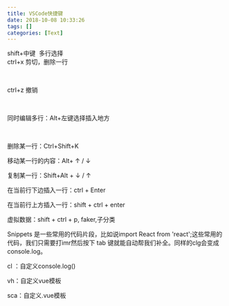 ```yaml
---
title: VSCode快捷键
date: 2018-10-08 10:33:26
tags: []
categories: [Text]
---
```


<p>shift+中键&nbsp;&nbsp;多行选择<br /> ctrl+x 剪切，删除一行<br /></p> 
<p><br /></p> 
<p>ctrl+z 撤销<br /></p> 
<p><br /></p> 
<p>同时编辑多行：Alt+左键选择插入地方<br /></p> 
<p><br /></p> 
<p>删除某一行：Ctrl+Shift+K </p> 
<p>移动某一行的内容：Alt+&nbsp;↑&nbsp;/&nbsp;↓&nbsp;</p> 
<p>复制某一行：Shift+Alt&nbsp;+&nbsp;↓&nbsp;/&nbsp;↑&nbsp;</p> 
<p>在当前行下边插入一行：ctrl&nbsp;+ Enter </p> 
<p>在当前行上方插入一行：shift&nbsp;+ ctrl + enter </p> 
<p>虚拟数据：shift&nbsp;+ ctrl + p, faker,子分类<br /></p> 
<p>Snippets 是一些常用的代码片段，比如说import React from 'react';这些常用的代码，我们只需要打imr然后按下 tab 键就能自动帮我们补全。同样的clg会变成console.log。<br /></p> 
<p>cl ：自定义console.log()</p> 
<p>vh：自定义vue模板</p> 
<p>sca：自定义.vue模板</p>